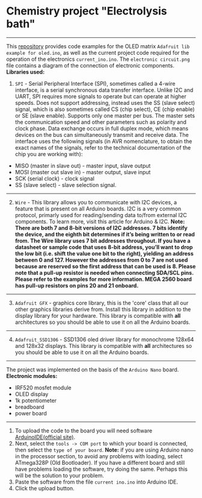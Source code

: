 # Chemistry project "Electrolysis bath"
---
This [repository](https://youtu.be/dQw4w9WgXcQ?si=2A3OTN-mXz0fHq9t) provides code examples for the OLED matrix `Adafruit lib example for oled.ino`, as well as the current project code required for the operation of the electronics `current_ino.ino`. The `electronic circuit.png` file contains a diagram of the connection of electronic components.
**Libraries used:**
1. `SPI` - Serial Peripheral Interface (SPI), sometimes called a 4-wire interface, is a serial synchronous data transfer interface.
Unlike I2C and UART, SPI requires more signals to operate but can operate at higher speeds. Does not support addressing, instead uses the SS (slave select) signal, which is also sometimes called CS (chip select), CE (chip enable) or SE (slave enable). Supports only one master per bus. The master sets the communication speed and other parameters such as polarity and clock phase. Data exchange occurs in full duplex mode, which means devices on the bus can simultaneously transmit and receive data. The interface uses the following signals (in AVR nomenclature, to obtain the exact names of the signals, refer to the technical documentation of the chip you are working with):

  * MISO (master in slave out) - master input, slave output
  * MOSI (master out slave in) - master output, slave input
  * SCK (serial clock) - clock signal
  * SS (slave select) - slave selection signal.
---
2. `Wire` - This library allows you to communicate with I2C devices, a feature that is present on all Arduino boards. I2C is a very common protocol, primarly used for reading/sending data to/from external I2C components. To learn more, visit this article for Arduino & I2C.
**Note: There are both 7 and 8-bit versions of I2C addresses. 7 bits identify the device, and the eighth bit determines if it’s being written to or read from. The Wire library uses 7 bit addresses throughout. If you have a datasheet or sample code that uses 8-bit address, you’ll want to drop the low bit (i.e. shift the value one bit to the right), yielding an address between 0 and 127. However the addresses from 0 to 7 are not used because are reserved so the first address that can be used is 8. Please note that a pull-up resistor is needed when connecting SDA/SCL pins. Please refer to the examples for more information. MEGA 2560 board has pull-up resistors on pins 20 and 21 onboard.**
---
3. `Adafruit GFX` - graphics core library, this is the 'core' class that all our other graphics libraries derive from.
Install this library in addition to the display library for your hardware. This library is compatible with **all** architectures so you should be able to use it on all the Arduino boards.
---
4. `Adafruit_SSD1306` - SSD1306 oled driver library for monochrome 128x64 and 128x32 displays. This library is compatible with **all** architectures so you should be able to use it on all the Arduino boards.
---
The project was implemented on the basis of the `Arduino Nano` board.
**Electronic modules:**
  * IRF520 mosfet module
  * OLED display
  * 1k potentiometer
  * breadboard
  * power board
---
1. To upload the code to the board you will need software [ArduinoIDE(official site)](https://www.arduino.cc/en/software).
2. Next, select the `tools -> COM port` to which your board is connected, then select the `type of your board`. **Note:** if you are using Arduino nano in the processor section, to avoid any problems with loading, select ATmega328P (Old Bootloader). If you have a different board and still have problems loading the software, try doing the same. Perhaps this will be the solution to your problem.
3. Paste the software from the file `current ino.ino` into Arduino IDE.
4. Click the upload button.
